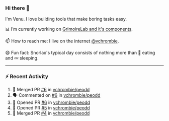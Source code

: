 ### Hi there 👋

I'm Venu. I love building tools that make boring tasks easy.

📊 I’m currently working on [GrimoireLab and it's components](https://chaoss.github.io/grimoirelab).

📫 How to reach me: I live on the internet [@vchrombie](https://www.google.co.in/search?q=vchrombie).

😄 Fun fact: Snorlax's typical day consists of nothing more than :doughnut: eating and :zzz: sleeping.

---

### :zap: Recent Activity

<!--START_SECTION:activity-->
1. 🎉 Merged PR [#6](https://github.com/vchrombie/peodd/pull/6) in [vchrombie/peodd](https://github.com/vchrombie/peodd)
2. 🗣 Commented on [#6](https://github.com/vchrombie/peodd/issues/6) in [vchrombie/peodd](https://github.com/vchrombie/peodd)
3. 💪 Opened PR [#6](https://github.com/vchrombie/peodd/pull/6) in [vchrombie/peodd](https://github.com/vchrombie/peodd)
4. 💪 Opened PR [#5](https://github.com/vchrombie/peodd/pull/5) in [vchrombie/peodd](https://github.com/vchrombie/peodd)
5. 🎉 Merged PR [#4](https://github.com/vchrombie/peodd/pull/4) in [vchrombie/peodd](https://github.com/vchrombie/peodd)
<!--END_SECTION:activity-->

<!--
**vchrombie/vchrombie** is a ✨ _special_ ✨ repository because its `README.md` (this file) appears on your GitHub profile.

Here are some ideas to get you started:

- 🔭 I’m currently working on ...
- 🌱 I’m currently learning ...
- 👯 I’m looking to collaborate on ...
- 🤔 I’m looking for help with ...
- 💬 Ask me about ...
- 📫 How to reach me: ...
- 😄 Pronouns: ...
- ⚡ Fun fact: ...
-->
